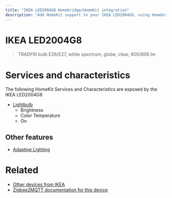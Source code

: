 ```yaml
---
title: "IKEA LED2004G8 Homebridge/HomeKit integration"
description: "Add HomeKit support to your IKEA LED2004G8, using Homebridge, Zigbee2MQTT and homebridge-z2m."
---
```

<!---
This file has been GENERATED using src/docgen/docgen.ts
DO NOT EDIT THIS FILE MANUALLY!
-->
# IKEA LED2004G8
> TRADFRI bulb E26/E27, white spectrum, globe, clear, 800/806 lm


# Services and characteristics
The following HomeKit Services and Characteristics are exposed by
the IKEA LED2004G8

* [Lightbulb](../../light.md)
  * Brightness
  * Color Temperature
  * On

## Other features
* [Adaptive Lighting](../../light.md)

# Related
* [Other devices from IKEA](../index.md#ikea)
* [Zigbee2MQTT documentation for this device](https://www.zigbee2mqtt.io/devices/LED2004G8.html)